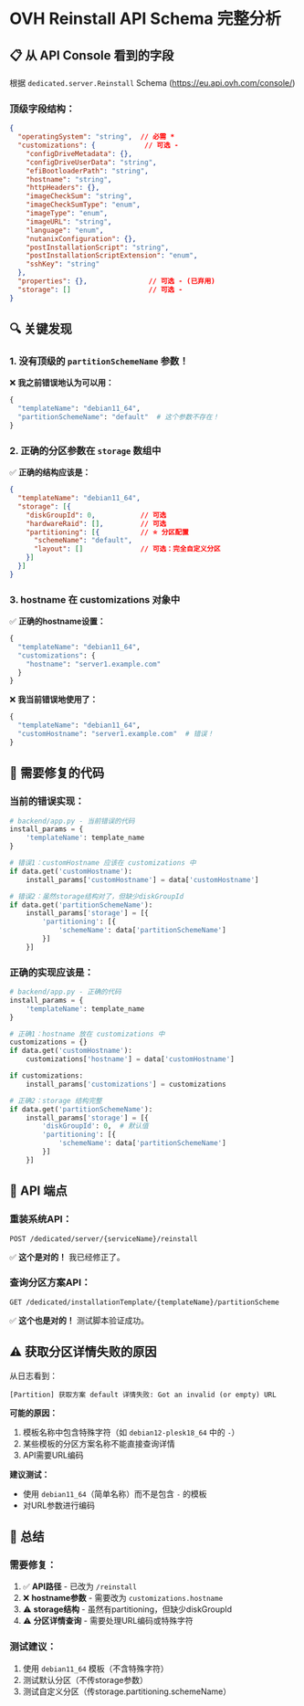 # OVH Reinstall API Schema 完整分析

## 📋 从 API Console 看到的字段

根据 `dedicated.server.Reinstall` Schema (https://eu.api.ovh.com/console/)

### 顶级字段结构：

```json
{
  "operatingSystem": "string",  // 必需 *
  "customizations": {            // 可选 - 
    "configDriveMetadata": {},
    "configDriveUserData": "string",
    "efiBootloaderPath": "string",
    "hostname": "string",
    "httpHeaders": {},
    "imageCheckSum": "string",
    "imageCheckSumType": "enum",
    "imageType": "enum",
    "imageURL": "string",
    "language": "enum",
    "nutanixConfiguration": {},
    "postInstallationScript": "string",
    "postInstallationScriptExtension": "enum",
    "sshKey": "string"
  },
  "properties": {},               // 可选 - (已弃用)
  "storage": []                   // 可选 -
}
```

## 🔍 关键发现

### 1. **没有顶级的 `partitionSchemeName` 参数！**

❌ **我之前错误地认为可以用：**
```python
{
  "templateName": "debian11_64",
  "partitionSchemeName": "default"  # 这个参数不存在！
}
```

### 2. **正确的分区参数在 `storage` 数组中**

✅ **正确的结构应该是：**
```json
{
  "templateName": "debian11_64",
  "storage": [{
    "diskGroupId": 0,           // 可选
    "hardwareRaid": [],         // 可选
    "partitioning": [{          // ⭐ 分区配置
      "schemeName": "default",
      "layout": []              // 可选：完全自定义分区
    }]
  }]
}
```

### 3. **hostname 在 customizations 对象中**

✅ **正确的hostname设置：**
```python
{
  "templateName": "debian11_64",
  "customizations": {
    "hostname": "server1.example.com"
  }
}
```

❌ **我当前错误地使用了：**
```python
{
  "templateName": "debian11_64",
  "customHostname": "server1.example.com"  # 错误！
}
```

## 🔧 需要修复的代码

### 当前的错误实现：

```python
# backend/app.py - 当前错误的代码
install_params = {
    'templateName': template_name
}

# 错误1：customHostname 应该在 customizations 中
if data.get('customHostname'):
    install_params['customHostname'] = data['customHostname']

# 错误2：虽然storage结构对了，但缺少diskGroupId
if data.get('partitionSchemeName'):
    install_params['storage'] = [{
        'partitioning': [{
            'schemeName': data['partitionSchemeName']
        }]
    }]
```

### 正确的实现应该是：

```python
# backend/app.py - 正确的代码
install_params = {
    'templateName': template_name
}

# 正确1：hostname 放在 customizations 中
customizations = {}
if data.get('customHostname'):
    customizations['hostname'] = data['customHostname']

if customizations:
    install_params['customizations'] = customizations

# 正确2：storage 结构完整
if data.get('partitionSchemeName'):
    install_params['storage'] = [{
        'diskGroupId': 0,  # 默认值
        'partitioning': [{
            'schemeName': data['partitionSchemeName']
        }]
    }]
```

## 🎯 API 端点

### 重装系统API：

```
POST /dedicated/server/{serviceName}/reinstall
```

✅ **这个是对的！** 我已经修正了。

### 查询分区方案API：

```
GET /dedicated/installationTemplate/{templateName}/partitionScheme
```

✅ **这个也是对的！** 测试脚本验证成功。

## ⚠️ 获取分区详情失败的原因

从日志看到：
```
[Partition] 获取方案 default 详情失败: Got an invalid (or empty) URL
```

**可能的原因：**
1. 模板名称中包含特殊字符（如 `debian12-plesk18_64` 中的 `-`）
2. 某些模板的分区方案名称不能直接查询详情
3. API需要URL编码

**建议测试：**
- 使用 `debian11_64`（简单名称）而不是包含 `-` 的模板
- 对URL参数进行编码

## 📝 总结

### 需要修复：
1. ✅ **API路径** - 已改为 `/reinstall`
2. ❌ **hostname参数** - 需要改为 `customizations.hostname`
3. ⚠️ **storage结构** - 虽然有partitioning，但缺少diskGroupId
4. ⚠️ **分区详情查询** - 需要处理URL编码或特殊字符

### 测试建议：
1. 使用 `debian11_64` 模板（不含特殊字符）
2. 测试默认分区（不传storage参数）
3. 测试自定义分区（传storage.partitioning.schemeName）
